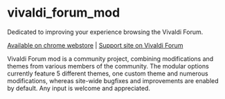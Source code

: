 # vivaldi_forum_mod
Dedicated to improving your experience browsing the Vivaldi Forum.

[Available on chrome webstore](https://chrome.google.com/webstore/detail/vivaldi-forum-mod/hipnollokpifchndpfhnlfjbdnkhiigg?hl=en-US) | [Support site on Vivaldi Forum](https://forum.vivaldi.net/topic/19728/vivaldi-forum-mod)

Vivaldi Forum mod is a community project, combining modifications and themes from various members of the community. The modular options currently feature 5 different themes, one custom theme and numerous modifications, whereas site-wide bugfixes and improvements are enabled by default. Any input is welcome and appreciated.
